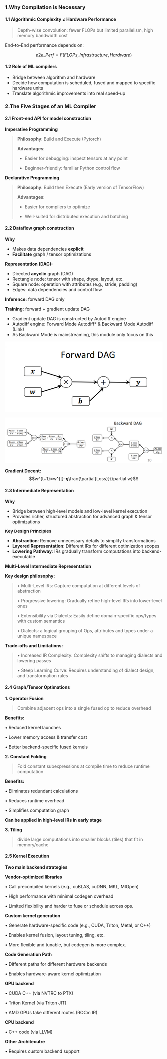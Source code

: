 ### 1.Why Compilation is Necessary

#### 1.1 Algorithmic Complexity ≠ Hardware Performance

>Depth-wise convolution: fewer FLOPs but limited parallelism, high
>memory bandwidth cost

End-to-End performance depends on:

$$e2e\_Perf = F(FLOPs,Infrastructure,Hardware)$$
#### 1.2 Role of ML compilers

* Bridge between algorithm and hardware
* Decide how computation is scheduled, fused and mapped to specific hardware units
* Translate algorithmic improvements into real speed-up

### 2.The Five Stages of an ML Compiler

#### 2.1 Front-end API for model construction

**Imperative Programming**

>**Philosophy**: Build and Execute (Pytorch)
>
>**Advantages**:
>
>* Easier for debugging: inspect tensors at any point
>
>* Beginner-friendly: familiar Python control flow

**Declarative Programming**

>**Philosophy**: Build then Execute (Early version of TensorFlow)
>
>**Advantages**:
>
>* Easier for compilers to optimize
>
>* Well-suited for distributed execution and batching

#### 2.2 Dataflow graph construction

**Why**

* Makes data dependencies **explicit**
* **Facilitate** graph / tensor optimizations

**Representation (DAG):**

* Directed **acyclic** graph (DAG)
* Rectangle node: tensor with shape, dtype, layout, etc.
* Square node: operation with attributes (e.g., stride, padding)
* Edges: data dependencies and control flow

**Inference:** forward DAG only

**Training:** forward + gradient update DAG

* Gradient update DAG is constructed by Autodiff engine
* Autodiff engine: Forward Mode Autodiff* & Backward Mode Autodiff (Link)
* As Backward Mode is mainstreaming, this module only focus on this

![](../images/forwardDAG.png)

![](../images/backwardDAG.png)


**Gradient Decent:**
$$w^{t+1}=w^{t}-𝜼\frac{\partial{Loss}}{\partial w}$$
#### 2.3 Intermediate Representation

**Why**

* Bridge between high-level models and low-level kernel execution
* Provides richer, structured abstraction for advanced graph & tensor optimizations

**Key Design Principles**

* **Abstraction**: Remove unnecessary details to simplify transformations 
* **Layered Representation**: Different IRs for different optimization scopes
* **Lowering Pathway**: IRs gradually transform computations into backend-executable

**Multi-Level Intermediate Representation**

**Key design philosophy:**

>• Multi-Level IRs: Capture computation at different levels of abstraction
>
>• Progressive lowering: Gradually refine high-level IRs into lower-level ones
>
>• Extensibility via Dialects: Easily define domain-specific ops/types with custom semantics
>
>• Dialects: a logical grouping of Ops, attributes and types under a unique namespace

**Trade-offs and Limitations:**

>• Increased IR Complexity: Complexity shifts to managing dialects and lowering
>passes
>
>• Steep Learning Curve: Requires understanding of dialect design, and
>transformation rules


#### 2.4 Graph/Tensor Optimations

**1. Operator Fusion**

>Combine adjacent ops into a single fused op to reduce overhead

**Benefits:**

• Reduced kernel launches

• Lower memory access & transfer cost

• Better backend-specific fused kernels


**2. Constant Folding**

>Fold constant subexpressions at compile time to reduce runtime computation

**Benefits:**

• Eliminates redundant calculations

• Reduces runtime overhead

• Simplifies computation graph

**Can be applied in high-level IRs in early stage**


**3. Tiling**

>divide large computations into smaller blocks (tiles) that fit in memory/cache


#### 2.5 Kernel Execution

**Two main backend strategies**

**Vendor-optimized libraries**

• Call precompiled kernels (e.g., cuBLAS, cuDNN, MKL, MIOpen)

• High performance with minimal codegen overhead

• Limited flexibility and harder to fuse or schedule across ops.

**Custom kernel generation**

• Generate hardware-specific code (e.g., CUDA, Triton, Metal, or C++)

• Enables kernel fusion, layout tuning, tiling, etc.

• More flexible and tunable, but codegen is more complex.

**Code Generation Path**

• Different paths for different hardware backends

• Enables hardware-aware kernel optimization

**GPU backend**

• CUDA C++ (via NVTRC to PTX)

• Triton Kernel (via Triton JIT)

• AMD GPUs take different routes (ROCm IR)

**CPU backend**

• C++ code (via LLVM)

**Other Architecutre**

• Requires custom backend support
